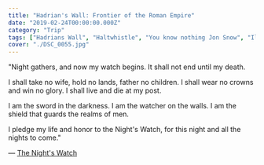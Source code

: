 ```yaml
---
title: "Hadrian's Wall: Frontier of the Roman Empire"
date: "2019-02-24T00:00:00.000Z"
category: "Trip"
tags: ["Hadrians Wall", "Haltwhistle", "You know nothing Jon Snow", "Ils sont fous ces Romains"]
cover: "./DSC_0055.jpg"
---
```


"Night gathers, and now my watch begins.
It shall not end until my death.

I shall take no wife, hold no lands, father no children.
I shall wear no crowns and win no glory. I shall live and die at my post.

I am the sword in the darkness.
I am the watcher on the walls.
I am the shield that guards the realms of men.

I pledge my life and honor to the Night's Watch, for this night and all the nights to come."

― [The Night's Watch](https://gameofthrones.fandom.com/wiki/Night%27s_Watch)
